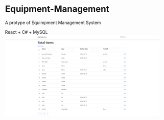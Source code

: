 # Equipment-Management

A protype of Equimpment Management System

React + C# + MySQL
</br>
<img src="image/intro-01.png" width="900">


